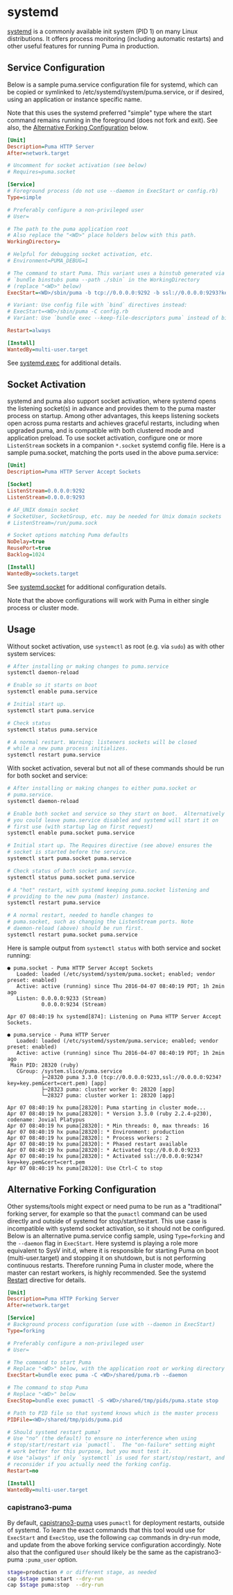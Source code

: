 # systemd

[systemd](https://www.freedesktop.org/wiki/Software/systemd/) is a
commonly available init system (PID 1) on many Linux distributions. It
offers process monitoring (including automatic restarts) and other
useful features for running Puma in production.

## Service Configuration

Below is a sample puma.service configuration file for systemd, which
can be copied or symlinked to /etc/systemd/system/puma.service, or if
desired, using an application or instance specific name.

Note that this uses the systemd preferred "simple" type where the
start command remains running in the foreground (does not fork and
exit). See also, the
[Alternative Forking Configuration](#alternative-forking-configuration)
below.

~~~~ ini
[Unit]
Description=Puma HTTP Server
After=network.target

# Uncomment for socket activation (see below)
# Requires=puma.socket

[Service]
# Foreground process (do not use --daemon in ExecStart or config.rb)
Type=simple

# Preferably configure a non-privileged user
# User=

# The path to the puma application root
# Also replace the "<WD>" place holders below with this path.
WorkingDirectory=

# Helpful for debugging socket activation, etc.
# Environment=PUMA_DEBUG=1

# The command to start Puma. This variant uses a binstub generated via
# `bundle binstubs puma --path ./sbin` in the WorkingDirectory
# (replace "<WD>" below)
ExecStart=<WD>/sbin/puma -b tcp://0.0.0.0:9292 -b ssl://0.0.0.0:9293?key=key.pem&cert=cert.pem

# Variant: Use config file with `bind` directives instead:
# ExecStart=<WD>/sbin/puma -C config.rb
# Variant: Use `bundle exec --keep-file-descriptors puma` instead of binstub

Restart=always

[Install]
WantedBy=multi-user.target
~~~~

See [systemd.exec](https://www.freedesktop.org/software/systemd/man/systemd.exec.html)
for additional details.

## Socket Activation

systemd and puma also support socket activation, where systemd opens
the listening socket(s) in advance and provides them to the puma
master process on startup. Among other advantages, this keeps
listening sockets open across puma restarts and achieves graceful
restarts, including when upgraded puma, and is compatible with both
clustered mode and application preload. To use socket activation,
configure one or more `ListenStream` sockets in a companion `*.socket`
systemd config file. Here is a sample puma.socket, matching the ports
used in the above puma.service:

~~~~ ini
[Unit]
Description=Puma HTTP Server Accept Sockets

[Socket]
ListenStream=0.0.0.0:9292
ListenStream=0.0.0.0:9293

# AF_UNIX domain socket
# SocketUser, SocketGroup, etc. may be needed for Unix domain sockets
# ListenStream=/run/puma.sock

# Socket options matching Puma defaults
NoDelay=true
ReusePort=true
Backlog=1024

[Install]
WantedBy=sockets.target
~~~~

See [systemd.socket](https://www.freedesktop.org/software/systemd/man/systemd.socket.html)
for additional configuration details.

Note that the above configurations will work with Puma in either
single process or cluster mode.

## Usage

Without socket activation, use `systemctl` as root (e.g. via `sudo`) as
with other system services:

~~~~ sh
# After installing or making changes to puma.service
systemctl daemon-reload

# Enable so it starts on boot
systemctl enable puma.service

# Initial start up.
systemctl start puma.service

# Check status
systemctl status puma.service

# A normal restart. Warning: listeners sockets will be closed
# while a new puma process initializes.
systemctl restart puma.service
~~~~

With socket activation, several but not all of these commands should
be run for both socket and service:

~~~~ sh
# After installing or making changes to either puma.socket or
# puma.service.
systemctl daemon-reload

# Enable both socket and service so they start on boot.  Alternatively
# you could leave puma.service disabled and systemd will start it on
# first use (with startup lag on first request)
systemctl enable puma.socket puma.service

# Initial start up. The Requires directive (see above) ensures the
# socket is started before the service.
systemctl start puma.socket puma.service

# Check status of both socket and service.
systemctl status puma.socket puma.service

# A "hot" restart, with systemd keeping puma.socket listening and
# providing to the new puma (master) instance.
systemctl restart puma.service

# A normal restart, needed to handle changes to
# puma.socket, such as changing the ListenStream ports. Note
# daemon-reload (above) should be run first.
systemctl restart puma.socket puma.service
~~~~

Here is sample output from `systemctl status` with both service and
socket running:

~~~~
● puma.socket - Puma HTTP Server Accept Sockets
   Loaded: loaded (/etc/systemd/system/puma.socket; enabled; vendor preset: enabled)
   Active: active (running) since Thu 2016-04-07 08:40:19 PDT; 1h 2min ago
   Listen: 0.0.0.0:9233 (Stream)
           0.0.0.0:9234 (Stream)

Apr 07 08:40:19 hx systemd[874]: Listening on Puma HTTP Server Accept Sockets.

● puma.service - Puma HTTP Server
   Loaded: loaded (/etc/systemd/system/puma.service; enabled; vendor preset: enabled)
   Active: active (running) since Thu 2016-04-07 08:40:19 PDT; 1h 2min ago
 Main PID: 28320 (ruby)
   CGroup: /system.slice/puma.service
           ├─28320 puma 3.3.0 (tcp://0.0.0.0:9233,ssl://0.0.0.0:9234?key=key.pem&cert=cert.pem) [app]
           ├─28323 puma: cluster worker 0: 28320 [app]
           └─28327 puma: cluster worker 1: 28320 [app]

Apr 07 08:40:19 hx puma[28320]: Puma starting in cluster mode...
Apr 07 08:40:19 hx puma[28320]: * Version 3.3.0 (ruby 2.2.4-p230), codename: Jovial Platypus
Apr 07 08:40:19 hx puma[28320]: * Min threads: 0, max threads: 16
Apr 07 08:40:19 hx puma[28320]: * Environment: production
Apr 07 08:40:19 hx puma[28320]: * Process workers: 2
Apr 07 08:40:19 hx puma[28320]: * Phased restart available
Apr 07 08:40:19 hx puma[28320]: * Activated tcp://0.0.0.0:9233
Apr 07 08:40:19 hx puma[28320]: * Activated ssl://0.0.0.0:9234?key=key.pem&cert=cert.pem
Apr 07 08:40:19 hx puma[28320]: Use Ctrl-C to stop
~~~~

## Alternative Forking Configuration

Other systems/tools might expect or need puma to be run as a
"traditional" forking server, for example so that the `pumactl`
command can be used directly and outside of systemd for
stop/start/restart. This use case is incompatible with systemd socket
activation, so it should not be configured. Below is an alternative
puma.service config sample, using `Type=forking` and the `--daemon`
flag in `ExecStart`. Here systemd is playing a role more equivalent to
SysV init.d, where it is responsible for starting Puma on boot
(multi-user.target) and stopping it on shutdown, but is not performing
continuous restarts. Therefore running Puma in cluster mode, where the
master can restart workers, is highly recommended. See the systemd
[Restart] directive for details.

~~~~ ini
[Unit]
Description=Puma HTTP Forking Server
After=network.target

[Service]
# Background process configuration (use with --daemon in ExecStart)
Type=forking

# Preferably configure a non-privileged user
# User=

# The command to start Puma
# Replace "<WD>" below, with the application root or working directory
ExecStart=bundle exec puma -C <WD>/shared/puma.rb --daemon

# The command to stop Puma
# Replace "<WD>" below
ExecStop=bundle exec pumactl -S <WD>/shared/tmp/pids/puma.state stop

# Path to PID file so that systemd knows which is the master process
PIDFile=<WD>/shared/tmp/pids/puma.pid

# Should systemd restart puma?
# Use "no" (the default) to ensure no interference when using
# stop/start/restart via `pumactl`.  The "on-failure" setting might
# work better for this purpose, but you must test it.
# Use "always" if only `systemctl` is used for start/stop/restart, and
# reconsider if you actually need the forking config.
Restart=no

[Install]
WantedBy=multi-user.target
~~~~

### capistrano3-puma

By default,
[capistrano3-puma](https://github.com/seuros/capistrano-puma) uses
`pumactl` for deployment restarts, outside of systemd.  To learn the
exact commands that this tool would use for `ExecStart` and
`ExecStop`, use the following `cap` commands in dry-run mode, and
update from the above forking service configuration accordingly. Note
also that the configured `User` should likely be the same as the
capistrano3-puma `:puma_user` option.

~~~~ sh
stage=production # or different stage, as needed
cap $stage puma:start --dry-run
cap $stage puma:stop  --dry-run
~~~~

[Restart]: https://www.freedesktop.org/software/systemd/man/systemd.service.html#Restart=
